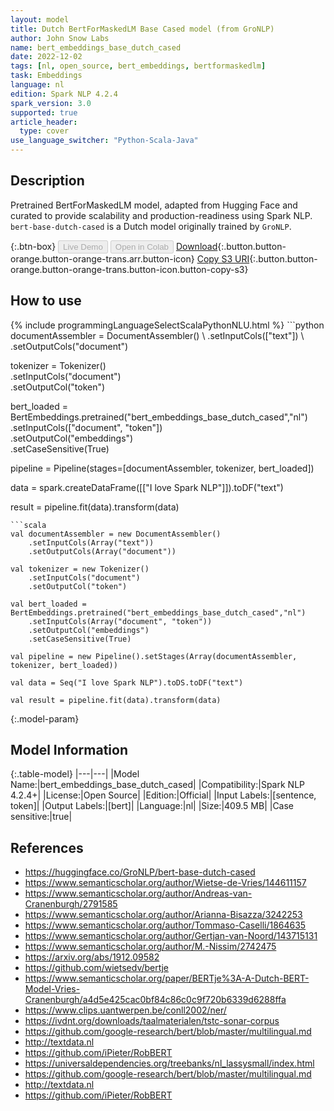```yaml
---
layout: model
title: Dutch BertForMaskedLM Base Cased model (from GroNLP)
author: John Snow Labs
name: bert_embeddings_base_dutch_cased
date: 2022-12-02
tags: [nl, open_source, bert_embeddings, bertformaskedlm]
task: Embeddings
language: nl
edition: Spark NLP 4.2.4
spark_version: 3.0
supported: true
article_header:
  type: cover
use_language_switcher: "Python-Scala-Java"
---
```


## Description

Pretrained BertForMaskedLM model, adapted from Hugging Face and curated to provide scalability and production-readiness using Spark NLP. `bert-base-dutch-cased` is a Dutch model originally trained by `GroNLP`.

{:.btn-box}
<button class="button button-orange" disabled>Live Demo</button>
<button class="button button-orange" disabled>Open in Colab</button>
[Download](https://s3.amazonaws.com/auxdata.johnsnowlabs.com/public/models/bert_embeddings_base_dutch_cased_nl_4.2.4_3.0_1670016541889.zip){:.button.button-orange.button-orange-trans.arr.button-icon}
[Copy S3 URI](s3://auxdata.johnsnowlabs.com/public/models/bert_embeddings_base_dutch_cased_nl_4.2.4_3.0_1670016541889.zip){:.button.button-orange.button-orange-trans.button-icon.button-copy-s3}

## How to use



<div class="tabs-box" markdown="1">
{% include programmingLanguageSelectScalaPythonNLU.html %}
```python
documentAssembler = DocumentAssembler() \
    .setInputCols(["text"]) \
    .setOutputCols("document")

tokenizer = Tokenizer() \
    .setInputCols("document") \
    .setOutputCol("token")

bert_loaded = BertEmbeddings.pretrained("bert_embeddings_base_dutch_cased","nl") \
    .setInputCols(["document", "token"]) \
    .setOutputCol("embeddings") \
    .setCaseSensitive(True)
    
pipeline = Pipeline(stages=[documentAssembler, tokenizer, bert_loaded])

data = spark.createDataFrame([["I love Spark NLP"]]).toDF("text")

result = pipeline.fit(data).transform(data)
```
```scala
val documentAssembler = new DocumentAssembler() 
    .setInputCols(Array("text")) 
    .setOutputCols(Array("document"))
      
val tokenizer = new Tokenizer()
    .setInputCols("document")
    .setOutputCol("token")
 
val bert_loaded = BertEmbeddings.pretrained("bert_embeddings_base_dutch_cased","nl") 
    .setInputCols(Array("document", "token"))
    .setOutputCol("embeddings")
    .setCaseSensitive(True)    
   
val pipeline = new Pipeline().setStages(Array(documentAssembler, tokenizer, bert_loaded))

val data = Seq("I love Spark NLP").toDS.toDF("text")

val result = pipeline.fit(data).transform(data)
```
</div>

{:.model-param}
## Model Information

{:.table-model}
|---|---|
|Model Name:|bert_embeddings_base_dutch_cased|
|Compatibility:|Spark NLP 4.2.4+|
|License:|Open Source|
|Edition:|Official|
|Input Labels:|[sentence, token]|
|Output Labels:|[bert]|
|Language:|nl|
|Size:|409.5 MB|
|Case sensitive:|true|

## References

- https://huggingface.co/GroNLP/bert-base-dutch-cased
- https://www.semanticscholar.org/author/Wietse-de-Vries/144611157
- https://www.semanticscholar.org/author/Andreas-van-Cranenburgh/2791585
- https://www.semanticscholar.org/author/Arianna-Bisazza/3242253
- https://www.semanticscholar.org/author/Tommaso-Caselli/1864635
- https://www.semanticscholar.org/author/Gertjan-van-Noord/143715131
- https://www.semanticscholar.org/author/M.-Nissim/2742475
- https://arxiv.org/abs/1912.09582
- https://github.com/wietsedv/bertje
- https://www.semanticscholar.org/paper/BERTje%3A-A-Dutch-BERT-Model-Vries-Cranenburgh/a4d5e425cac0bf84c86c0c9f720b6339d6288ffa
- https://www.clips.uantwerpen.be/conll2002/ner/
- https://ivdnt.org/downloads/taalmaterialen/tstc-sonar-corpus
- https://github.com/google-research/bert/blob/master/multilingual.md
- http://textdata.nl
- https://github.com/iPieter/RobBERT
- https://universaldependencies.org/treebanks/nl_lassysmall/index.html
- https://github.com/google-research/bert/blob/master/multilingual.md
- http://textdata.nl
- https://github.com/iPieter/RobBERT
